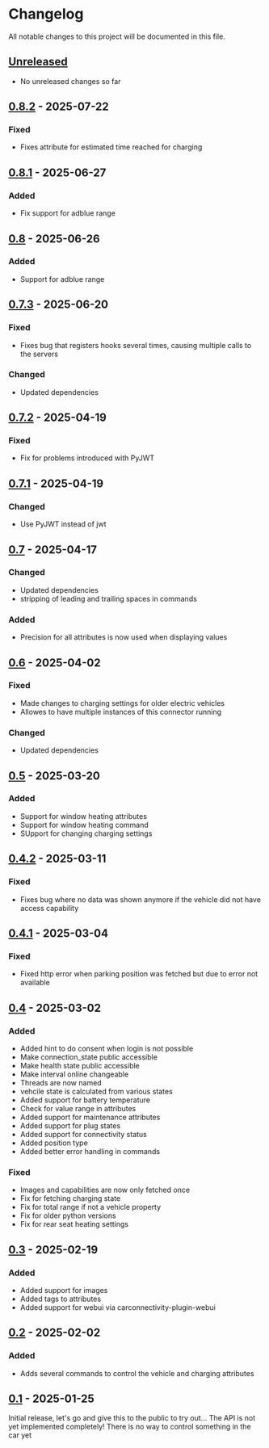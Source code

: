 # Changelog

All notable changes to this project will be documented in this file.

## [Unreleased]
- No unreleased changes so far

## [0.8.2] - 2025-07-22
### Fixed
- Fixes attribute for estimated time reached for charging

## [0.8.1] - 2025-06-27
### Added
- Fix support for adblue range

## [0.8] - 2025-06-26
### Added
- Support for adblue range

## [0.7.3] - 2025-06-20
### Fixed
- Fixes bug that registers hooks several times, causing multiple calls to the servers

### Changed
- Updated dependencies

## [0.7.2] - 2025-04-19
### Fixed
- Fix for problems introduced with PyJWT

## [0.7.1] - 2025-04-19
### Changed
- Use PyJWT instead of jwt

## [0.7] - 2025-04-17
### Changed
- Updated dependencies
- stripping of leading and trailing spaces in commands

### Added
- Precision for all attributes is now used when displaying values

## [0.6] - 2025-04-02
### Fixed
- Made changes to charging settings for older electric vehicles
- Allowes to have multiple instances of this connector running

### Changed
- Updated dependencies

## [0.5] - 2025-03-20
### Added
- Support for window heating attributes
- Support for window heating command
- SUpport for changing charging settings

## [0.4.2] - 2025-03-11
### Fixed
- Fixes bug where no data was shown anymore if the vehicle did not have access capability

## [0.4.1] - 2025-03-04
### Fixed
- Fixed http error when parking position was fetched but due to error not available

## [0.4] - 2025-03-02
### Added
- Added hint to do consent when login is not possible
- Make connection_state public accessible
- Make health state public accessible
- Make interval online changeable
- Threads are now named
- vehcile state is calculated from various states
- Added support for battery temperature
- Check for value range in attributes
- Added support for maintenance attributes
- Added support for plug states
- Added support for connectivity status
- Added position type
- Added better error handling in commands

### Fixed
- Images and capabilities are now only fetched once
- Fix for fetching charging state
- Fix for total range if not a vehicle property
- Fix for older python versions
- Fix for rear seat heating settings

## [0.3] - 2025-02-19
### Added
- Added support for images
- Added tags to attributes
- Added support for webui via carconnectivity-plugin-webui

## [0.2] - 2025-02-02
### Added
- Adds several commands to control the vehicle and charging attributes

## [0.1] - 2025-01-25
Initial release, let's go and give this to the public to try out...
The API is not yet implemented completely! There is no way to control something in the car yet

[unreleased]: https://github.com/tillsteinbach/CarConnectivity-connector-volkswagen/compare/v0.8.2...HEAD
[0.8.2]: https://github.com/tillsteinbach/CarConnectivity-connector-volkswagen/releases/tag/v0.8.2
[0.8.1]: https://github.com/tillsteinbach/CarConnectivity-connector-volkswagen/releases/tag/v0.8.1
[0.8]: https://github.com/tillsteinbach/CarConnectivity-connector-volkswagen/releases/tag/v0.8
[0.7.3]: https://github.com/tillsteinbach/CarConnectivity-connector-volkswagen/releases/tag/v0.7.3
[0.7.2]: https://github.com/tillsteinbach/CarConnectivity-connector-volkswagen/releases/tag/v0.7.2
[0.7.1]: https://github.com/tillsteinbach/CarConnectivity-connector-volkswagen/releases/tag/v0.7.1
[0.7]: https://github.com/tillsteinbach/CarConnectivity-connector-volkswagen/releases/tag/v0.7
[0.6]: https://github.com/tillsteinbach/CarConnectivity-connector-volkswagen/releases/tag/v0.6
[0.5]: https://github.com/tillsteinbach/CarConnectivity-connector-volkswagen/releases/tag/v0.5
[0.4.2]: https://github.com/tillsteinbach/CarConnectivity-connector-volkswagen/releases/tag/v0.4.2
[0.4.1]: https://github.com/tillsteinbach/CarConnectivity-connector-volkswagen/releases/tag/v0.4.1
[0.4]: https://github.com/tillsteinbach/CarConnectivity-connector-volkswagen/releases/tag/v0.4
[0.3]: https://github.com/tillsteinbach/CarConnectivity-connector-volkswagen/releases/tag/v0.3
[0.2]: https://github.com/tillsteinbach/CarConnectivity-connector-volkswagen/releases/tag/v0.2
[0.1]: https://github.com/tillsteinbach/CarConnectivity-connector-volkswagen/releases/tag/v0.1
